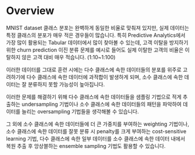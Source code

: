 # Overview

MNIST dataset 클래스 분포는 완벽하게 동일한 비율로 맞춰져 있지만, 실제 데이터는 특정 클래스의 분포가 매우 적은 경우들이 많습니다. 특히 Predictive Analytics에서 가장 많이 활용되는 Tabular 데이터에서 많이 찾아볼 수 있는데, 고객 이탈을 방지하기 위한 churn prediction 이진 분류 문제를 예시로 들어도 실제 이탈한 고객의 비율은 이탈하지 않은 고객 대비 매우 적습니다. \(1:10~1:100\)

이러한 데이터를 그대로 훈련 시에는 다수 클래스에 속한 데이터들의 분포를 위주로 고려하기에 다수 클래스에 속한 데이터에 과적합이 발생하게 되며, 소수 클래스에 속한 데이터는 잘 분류하지 못할 가능성이 높아집니다.

이러한 문제를 해결하기 위해 다수 클래스에 속한 데이터들을 샘플링 기법으로 적게 추출하는 undersampling 기법이나 소수 클래스에 속한 데이터들의 패턴을 파악하여 데이터를 늘리는 oversampling 기법들을 생각해볼 수 있습니다.

그 외에 소수 클래스에 속한 데이터들에 더 큰 가중치를 부여하는 weighting 기법이나, 소수 클래스에 속한 데이터를 잘못 분류 시 penalty를 크게 부여하는 cost-sensitive learning 기법, 다수 클래스에 속한 일부 데이터를 소수 클래스에 속한 데이터 내에서 복원 추출 후 앙상블하는 ensemble sampling 기법도 활용할 수 있습니다.



